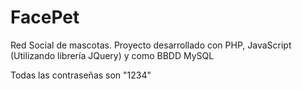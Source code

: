 # FacePet
Red Social de mascotas. Proyecto desarrollado con PHP, JavaScript (Utilizando librería JQuery) y como BBDD MySQL 

Todas las contraseñas son "1234"
